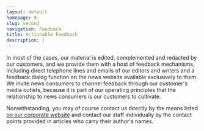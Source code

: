 ```yaml
---
layout: default
homepage: 9
slug: second
navigation: Feedback
title: Actionable Feedback
description: |
---
```


In most of the cases, our material is edited, complemented and redacted by our customers, and we provide them with a host of feedback mechanisms, including direct telephone lines and emails of our editors and writers and a feedback dialog function on the news website available exclusively to them. We invite news consumers to channel feedback through our customer's media outlets, because it is part of our operating principles that the relationship to news consumers is our customers to cultivate.

Nonwithstanding, you may of course contact us directly by the means listed [on our corporate website](https://www.dpa.com/en/contact/editorial-desks/) and contact our staff individually by the contact points provided in articles who carry their author's names. 

